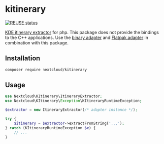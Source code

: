 <!--
  - SPDX-FileCopyrightText: 2020 Nextcloud GmbH and Nextcloud contributors
  - SPDX-License-Identifier: AGPL-3.0-or-later
-->

# kitinerary

[![REUSE status](https://api.reuse.software/badge/github.com/nextcloud-libraries/kitinerary)](https://api.reuse.software/info/github.com/nextcloud-libraries/kitinerary)

[KDE itinerary extractor](https://github.com/KDE/itinerary) for php. This package does not provide the bindings to the C++ applications. Use the [binary adapter](https://packagist.org/packages/christophwurst/kitinerary-bin) and [Flatpak adapter](https://packagist.org/packages/christophwurst/kitinerary-flatpak) in combination with this package.

## Installation

```sh
composer require nextcloud/kitinerary
```

## Usage

```php
use Nextcloud\KItinerary\ItineraryExtractor;
use Nextcloud\KItinerary\Exception\KItineraryRuntimeException;

$extractor = new ItineraryExtractor(/* adapter instance */);

try {
    $itinerary = $extractor->extractFromString('...');
} catch (KItineraryRuntimeException $e) {
    // ...
}
```
